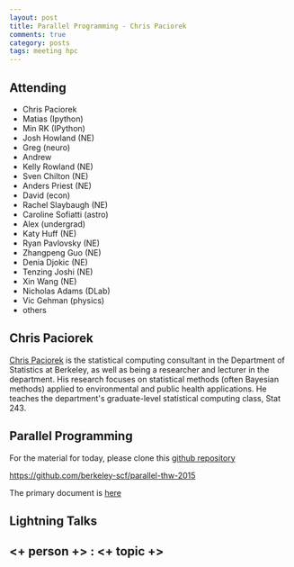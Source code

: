 ```yaml
---
layout: post
title: Parallel Programming - Chris Paciorek
comments: true
category: posts
tags: meeting hpc
---
```



## Attending

- Chris Paciorek
- Matias (Ipython)
- Min RK (IPython)
- Josh Howland (NE)
- Greg (neuro)
- Andrew
- Kelly Rowland (NE)
- Sven Chilton (NE)
- Anders Priest (NE)
- David (econ)
- Rachel Slaybaugh (NE)
- Caroline Sofiatti (astro)
- Alex (undergrad)
- Katy Huff (NE)
- Ryan Pavlovsky (NE)
- Zhangpeng Guo (NE)
- Denia Djokic (NE)
- Tenzing Joshi (NE)
- Xin Wang (NE)
- Nicholas Adams (DLab)
- Vic Gehman (physics)
- others


## Chris Paciorek

[Chris Paciorek](http://www.stat.berkeley.edu/~paciorek) is the statistical computing consultant in the Department of Statistics at Berkeley, as well as being a researcher and lecturer in the department. His research focuses on statistical methods (often Bayesian methods) applied to environmental and public health applications. He teaches the department's graduate-level statistical computing class, Stat 243.

## Parallel Programming

For the material for today, please clone this [github repository](https://github.com/berkeley-scf/parallel-thw-2015)

https://github.com/berkeley-scf/parallel-thw-2015

The primary document is [here](https://github.com/berkeley-scf/parallel-thw-2015/blob/master/parallel.pdf)

## Lightning Talks 

## <+ person +> : <+ topic +>
